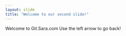 ```yaml
---
layout: slide
title: "Welcome to our second slide!"
---
```

Welcome to Git.Sara.com
Use the left arrow to go back!
